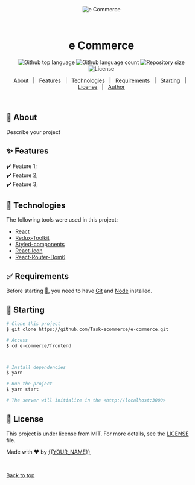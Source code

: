 <div align="center" id="top"> 
  <img src="./.github/app.gif" alt="e Commerce" />

&#xa0;

  <!-- <a href="https://ecommerce.netlify.app">Demo</a> -->
</div>

<h1 align="center">e Commerce</h1>

<p align="center">
  <img alt="Github top language" src="https://img.shields.io/github/languages/top/{{YOUR_GITHUB_USERNAME}}/e-commerce?color=56BEB8">

  <img alt="Github language count" src="https://img.shields.io/github/languages/count/{{YOUR_GITHUB_USERNAME}}/e-commerce?color=56BEB8">

  <img alt="Repository size" src="https://img.shields.io/github/repo-size/{{YOUR_GITHUB_USERNAME}}/e-commerce?color=56BEB8">

  <img alt="License" src="https://img.shields.io/github/license/{{YOUR_GITHUB_USERNAME}}/e-commerce?color=56BEB8">

  <!-- <img alt="Github issues" src="https://img.shields.io/github/issues/{{YOUR_GITHUB_USERNAME}}/e-commerce?color=56BEB8" /> -->

  <!-- <img alt="Github forks" src="https://img.shields.io/github/forks/{{YOUR_GITHUB_USERNAME}}/e-commerce?color=56BEB8" /> -->

  <!-- <img alt="Github stars" src="https://img.shields.io/github/stars/{{YOUR_GITHUB_USERNAME}}/e-commerce?color=56BEB8" /> -->
</p>

<!-- Status -->

<!-- <h4 align="center">
	🚧  e Commerce 🚀 Under construction...  🚧
</h4>

<hr> -->

<p align="center">
  <a href="#dart-about">About</a> &#xa0; | &#xa0; 
  <a href="#sparkles-features">Features</a> &#xa0; | &#xa0;
  <a href="#rocket-technologies">Technologies</a> &#xa0; | &#xa0;
  <a href="#white_check_mark-requirements">Requirements</a> &#xa0; | &#xa0;
  <a href="#checkered_flag-starting">Starting</a> &#xa0; | &#xa0;
  <a href="#memo-license">License</a> &#xa0; | &#xa0;
  <a href="https://github.com/{{YOUR_GITHUB_USERNAME}}" target="_blank">Author</a>
</p>

<br>

## :dart: About

Describe your project

## :sparkles: Features

:heavy_check_mark: Feature 1;\
:heavy_check_mark: Feature 2;\
:heavy_check_mark: Feature 3;

## :rocket: Technologies

The following tools were used in this project:

- [React](https://pt-br.reactjs.org/)
- [Redux-Toolkit](https://redux-toolkit.js.org/)
- [Styled-components](https://styled-components.com/)
- [React-Icon](https://react-icons.github.io/react-icons/)
- [React-Router-Dom6](https://reactrouter.com/)

## :white_check_mark: Requirements

Before starting :checkered_flag:, you need to have [Git](https://git-scm.com) and [Node](https://nodejs.org/en/) installed.

## :checkered_flag: Starting

```bash
# Clone this project
$ git clone https://github.com/Task-ecommerce/e-commerce.git

# Access
$ cd e-commerce/frontend



# Install dependencies
$ yarn

# Run the project
$ yarn start

# The server will initialize in the <http://localhost:3000>
```

## :memo: License

This project is under license from MIT. For more details, see the [LICENSE](LICENSE.md) file.

Made with :heart: by <a href="https://github.com/{{YOUR_GITHUB_USERNAME}}" target="_blank">{{YOUR_NAME}}</a>

&#xa0;

<a href="#top">Back to top</a>
